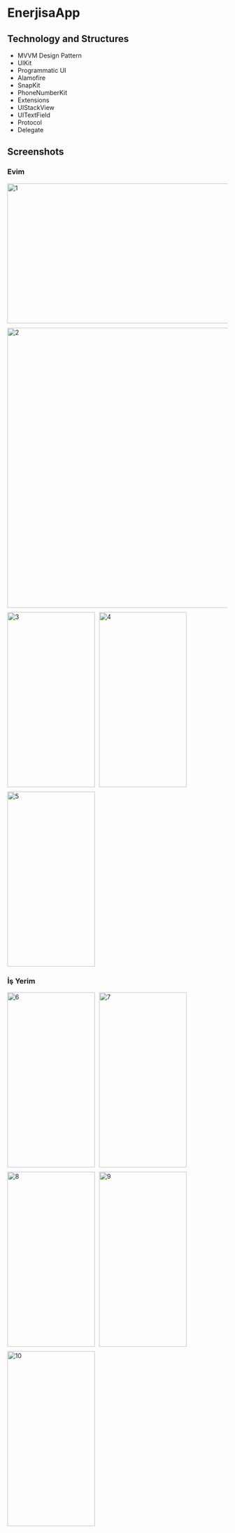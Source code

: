 # EnerjisaApp
 
## Technology and Structures
- MVVM Design Pattern
- UIKit
- Programmatic UI
- Alamofire
- SnapKit
- PhoneNumberKit
- Extensions
- UIStackView
- UITextField
- Protocol 
- Delegate

## Screenshots

### Evim 

<div style="display: flex; flex-wrap: wrap; gap: 10px;">
  <img src="https://github.com/Fathkara/EnerjisaApp/assets/107872054/a3e4704a-f5df-4bbd-b56f-220d00547300" alt="1" width="640" height="320">
  <img src="https://github.com/Fathkara/EnerjisaApp/assets/107872054/e45ccd0f-af2b-4461-827b-10be8781388f" alt="2" width="1280" height="640">
  <img src="https://github.com/Fathkara/EnerjisaApp/assets/107872054/a46d48a0-63ca-4c91-9357-21d679ccdd16" alt="3" width="200" height="400">
  <img src="https://github.com/Fathkara/EnerjisaApp/assets/107872054/a8de0c38-c0a6-4b3f-9b9e-4f65d72fbab3" alt="4" width="200" height="400">
  <img src="https://github.com/Fathkara/EnerjisaApp/assets/107872054/160a8ae7-194f-4b91-b5bd-4683181e8f86" alt="5" width="200" height="400">
</div>


### İş Yerim

<div style="display: flex; flex-wrap: wrap; gap: 10px;">
  <img src="https://github.com/Fathkara/EnerjisaApp/assets/107872054/4b1b795b-3bd6-4ad1-bb66-b831a4015024" alt="6" width="200" height="400">
  <img src="https://github.com/Fathkara/EnerjisaApp/assets/107872054/3a34a7dc-1de7-4559-ba65-3a0b8d706f38" alt="7" width="200" height="400">
  <img src="https://github.com/Fathkara/EnerjisaApp/assets/107872054/4c94a748-e9c3-4925-a8be-e73aa56cc93a" alt="8" width="200" height="400">
  <img src="https://github.com/Fathkara/EnerjisaApp/assets/107872054/8233de7e-2fb0-43ec-b4eb-8a4f44ed5dfb" alt="9" width="200" height="400">
  <img src="https://github.com/Fathkara/EnerjisaApp/assets/107872054/b294d851-eea4-4275-947a-d759fa3bdf3a" alt="10" width="200" height="400">
</div>
